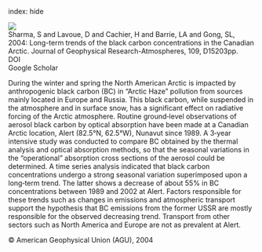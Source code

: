 index: hide

<div class="Citation">
    <div class="Citation-thumb CitationThumb-linked"  data-href="https://doi.org/10.1029/2003jd004331">
      <img src="https://static.claimspace.cloud/climate-study-static/refs/thumbs/8/Sharma_et_al_2004-thumb.png" />
    </div>

  <div class="Citation-body">
    <div class="Citation-text">Sharma, S and Lavoue, D and Cachier, H and Barrie, LA and Gong, SL, 2004: Long-term trends of the black carbon concentrations in the Canadian Arctic. <span class="Article-journal">Journal of Geophysical Research-Atmospheres, </span><span class="Article-volume">109, </span>D15203pp.</div>
    <div class="Citation-links">
      <div class="CitationLink" data-href="https://doi.org/10.1029/2003jd004331">
        <div class="CitationLink-icon CitationLink-Doi"></div>
        <div class="CitationLink-text">DOI</div>
      </div>
      <div class="CitationLink" data-href="https://scholar.google.com/scholar?q=10.1029/2003jd004331">
        <div class="CitationLink-icon CitationLink-Scholar"></div>
        <div class="CitationLink-text">Google Scholar</div>
      </div>
    </div>
  </div>
</div>

During the winter and spring the North American Arctic is impacted by anthropogenic black carbon (BC) in “Arctic Haze” pollution from sources mainly located in Europe and Russia. This black carbon, while suspended in the atmosphere and in surface snow, has a significant effect on radiative forcing of the Arctic atmosphere. Routine ground‐level observations of aerosol black carbon by optical absorption have been made at a Canadian Arctic location, Alert (82.5°N, 62.5°W), Nunavut since 1989. A 3‐year intensive study was conducted to compare BC obtained by the thermal analysis and optical absorption methods, so that the seasonal variations in the “operational” absorption cross sections of the aerosol could be determined. A time series analysis indicated that black carbon concentrations undergo a strong seasonal variation superimposed upon a long‐term trend. The latter shows a decrease of about 55% in BC concentrations between 1989 and 2002 at Alert. Factors responsible for these trends such as changes in emissions and atmospheric transport support the hypothesis that BC emissions from the former USSR are mostly responsible for the observed decreasing trend. Transport from other sectors such as North America and Europe are not as prevalent at Alert.

<div class="Citation-copy">
&copy; American Geophysical Union (AGU), 2004
</div>